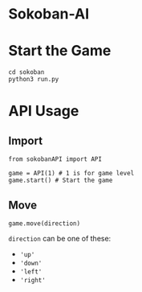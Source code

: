 # Sokoban-AI

# Start the Game
```shell
cd sokoban
python3 run.py
```

# API Usage
## Import
```python3
from sokobanAPI import API

game = API(1) # 1 is for game level
game.start() # Start the game
```
## Move
```
game.move(direction)
```
`direction` can be one of these:
- `'up'`
- `'down'`
- `'left'`
- `'right'`
